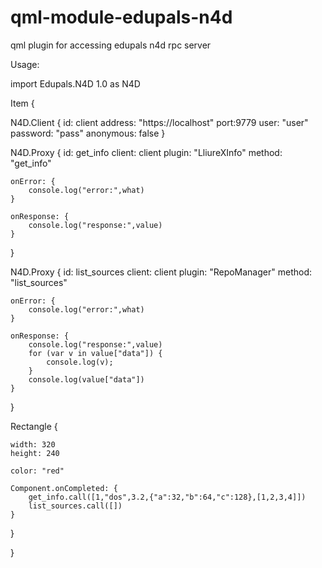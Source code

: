 # qml-module-edupals-n4d
qml plugin for accessing edupals n4d rpc server

Usage:

import Edupals.N4D 1.0 as N4D

Item {
    
N4D.Client
{
    id: client
    address: "https://localhost"
    port:9779
    user: "user"
    password: "pass"
    anonymous: false
}

N4D.Proxy
{
    id: get_info
    client: client
    plugin: "LliureXInfo"
    method: "get_info"
    
    onError: {
        console.log("error:",what)
    }
    
    onResponse: {
        console.log("response:",value)
    }
}

N4D.Proxy
{
    id: list_sources
    client: client
    plugin: "RepoManager"
    method: "list_sources"
    
    onError: {
        console.log("error:",what)
    }
    
    onResponse: {
        console.log("response:",value)
        for (var v in value["data"]) {
            console.log(v);
        }
        console.log(value["data"])
    }
}
    
Rectangle
{
    
    width: 320
    height: 240
    
    color: "red"
    
    Component.onCompleted: {
        get_info.call([1,"dos",3.2,{"a":32,"b":64,"c":128},[1,2,3,4]])
        list_sources.call([])       
    }
}

}
